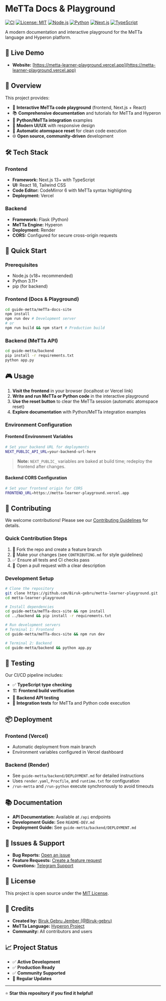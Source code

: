 # MeTTa Docs & Playground

[![CI](https://github.com/Biruk-gebru/metta-learner-playground/actions/workflows/test.yml/badge.svg)](https://github.com/Biruk-gebru/metta-learner-playground/actions/workflows/test.yml)
[![License: MIT](https://img.shields.io/badge/License-MIT-yellow.svg)](https://opensource.org/licenses/MIT)
[![Node.js](https://img.shields.io/badge/Node.js-18+-green.svg)](https://nodejs.org/)
[![Python](https://img.shields.io/badge/Python-3.11+-blue.svg)](https://python.org/)
[![Next.js](https://img.shields.io/badge/Next.js-13+-black.svg)](https://nextjs.org/)
[![TypeScript](https://img.shields.io/badge/TypeScript-5.3+-blue.svg)](https://www.typescriptlang.org/)

A modern documentation and interactive playground for the MeTTa language and Hyperon platform.

## 🚀 Live Demo

- **Website:** [https://metta-learner-playground.vercel.app](https://metta-learner-playground.vercel.app)

## 📖 Overview

This project provides:
- 🎯 **Interactive MeTTa code playground** (frontend, Next.js + React)
- 📚 **Comprehensive documentation** and tutorials for MeTTa and Hyperon
- 🔗 **Python/MeTTa integration** examples
- 🎨 **Modern UI/UX** with responsive design
- 🔄 **Automatic atomspace reset** for clean code execution
- 🌐 **Open source, community-driven** development

## 🛠️ Tech Stack

### Frontend
- **Framework:** Next.js 13+ with TypeScript
- **UI:** React 18, Tailwind CSS
- **Code Editor:** CodeMirror 6 with MeTTa syntax highlighting
- **Deployment:** Vercel

### Backend
- **Framework:** Flask (Python)
- **MeTTa Engine:** Hyperon
- **Deployment:** Render
- **CORS:** Configured for secure cross-origin requests

## 🚀 Quick Start

### Prerequisites
- Node.js (v18+ recommended)
- Python 3.11+
- pip (for backend)

### Frontend (Docs & Playground)
```bash
cd guide-metta/meTTa-docs-site
npm install
npm run dev # Development server
# or
npm run build && npm start # Production build
```

### Backend (MeTTa API)
```bash
cd guide-metta/backend
pip install -r requirements.txt
python app.py
```

## 🎮 Usage

1. **Visit the frontend** in your browser (localhost or Vercel link)
2. **Write and run MeTTa or Python code** in the interactive playground
3. **Use the reset button** to clear the MeTTa session (automatic atomspace reset)
4. **Explore documentation** with Python/MeTTa integration examples

### Environment Configuration

#### Frontend Environment Variables
```bash
# Set your backend URL for deployments
NEXT_PUBLIC_API_URL=your-backend-url-here
```
> **Note:** `NEXT_PUBLIC_` variables are baked at build time; redeploy the frontend after changes.

#### Backend CORS Configuration
```bash
# Set your frontend origin for CORS
FRONTEND_URL=https://metta-learner-playground.vercel.app
```

## 🤝 Contributing

We welcome contributions! Please see our [Contributing Guidelines](CONTRIBUTING.md) for details.

### Quick Contribution Steps
1. 🍴 Fork the repo and create a feature branch
2. 🔧 Make your changes (see `CONTRIBUTING.md` for style guidelines)
3. ✅ Ensure all tests and CI checks pass
4. 📝 Open a pull request with a clear description

### Development Setup
```bash
# Clone the repository
git clone https://github.com/Biruk-gebru/metta-learner-playground.git
cd metta-learner-playground

# Install dependencies
cd guide-metta/meTTa-docs-site && npm install
cd ../backend && pip install -r requirements.txt

# Run development servers
# Terminal 1: Frontend
cd guide-metta/meTTa-docs-site && npm run dev

# Terminal 2: Backend
cd guide-metta/backend && python app.py
```

## 🧪 Testing

Our CI/CD pipeline includes:
- ✅ **TypeScript type checking**
- 🏗️ **Frontend build verification**
- 🔧 **Backend API testing**
- 🔗 **Integration tests** for MeTTa and Python code execution

## 📦 Deployment

### Frontend (Vercel)
- Automatic deployment from main branch
- Environment variables configured in Vercel dashboard

### Backend (Render)
- See `guide-metta/backend/DEPLOYMENT.md` for detailed instructions
- Uses `render.yaml`, `Procfile`, and `runtime.txt` for configuration
- `/run-metta` and `/run-python` execute synchronously to avoid timeouts

## 📚 Documentation

- **API Documentation:** Available at `/api` endpoints
- **Development Guide:** See `README-DEV.md`
- **Deployment Guide:** See `guide-metta/backend/DEPLOYMENT.md`

## 🐛 Issues & Support

- **Bug Reports:** [Open an issue](https://github.com/Biruk-gebru/metta-learner-playground/issues)
- **Feature Requests:** [Create a feature request](https://github.com/Biruk-gebru/metta-learner-playground/issues)
- **Questions:** [Telegram Support](https://t.me/Biruk_Gebru)

## 📄 License

This project is open source under the [MIT License](LICENSE).

## 🙏 Credits

- **Created by:** [Biruk Gebru Jember (@Biruk-gebru)](https://github.com/Biruk-gebru)
- **MeTTa Language:** [Hyperon Project](https://github.com/trueagi-ai/hyperon)
- **Community:** All contributors and users

## 📈 Project Status

- ✅ **Active Development**
- ✅ **Production Ready**
- ✅ **Community Supported**
- 🔄 **Regular Updates**

---

⭐ **Star this repository if you find it helpful!**